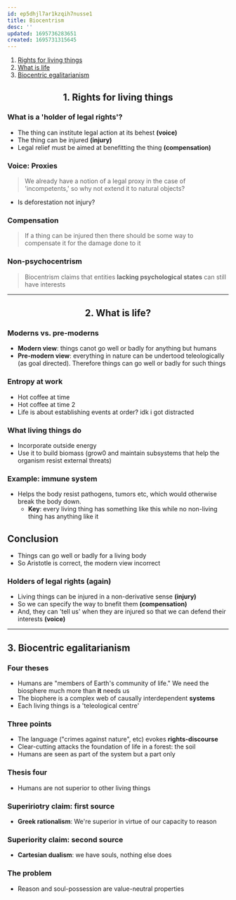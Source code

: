 ```yaml
---
id: ep5dhjl7ar1kzqih7nusse1
title: Biocentrism
desc: ''
updated: 1695736283651
created: 1695731315645
---
```

1.  [Rights for living things](#1-rights-for-living-things)
2.  [What is life](#2-what-is-life)
3.  [Biocentric egalitarianism](#3-biocentric-egalitarianism)

## <center>1.  Rights for living things
### What is a 'holder of legal rights'?
>
- The thing can institute legal action at its behest **(voice)**
- The thing can be injured **(injury)**
- Legal relief must be aimed at benefitting the thing **(compensation)**

### Voice: Proxies
> We already have a notion of a legal proxy in the case of 'incompetents,' so why not extend it to natural objects?
- Is deforestation not injury?

### Compensation
> If a thing can be injured then there should be some way to compensate it for the damage done to it

### Non-psychocentrism
> Biocentrism claims that entities **lacking psychological states** can still have interests

---

## <center>2. What is life?
### Moderns vs. pre-moderns
>
-   **Modern view**: things canot go well or badly for anything but humans
-   **Pre-modern view**: everything in nature can be undertood teleologically (as goal directed). Therefore things can go well or badly for such things

### Entropy at work
>
-   Hot coffee at time 
-   Hot coffee at time 2
-   Life is about establishing events at order? idk i got distracted

### What living things do
>
-   Incorporate outside energy
-   Use it to build biomass (grow0 and maintain subsystems that help the organism resist external threats)

### Example: immune system
>
-   Helps the body resist pathogens, tumors etc,  which would otherwise break the body down.
    -   **Key**: every living thing has something like this while no non-living thing has anything like it



## Conclusion
>
-   Things can go well or badly for a living body
-   So Aristotle is correct, the modern view incorrect

### Holders of legal rights (again)
>
-   Living things can be injured in a non-derivative sense **(injury)**
-   So we can specify the way to bnefit them **(compensation)**
-   And, they can 'tell us' when they are injured so that we can defend their interests **(voice)**

---

## 3. Biocentric egalitarianism 
### Four theses
>
-   Humans are "members of Earth's community of life." We need the biosphere much more than **it** needs us
-   The biophere is a complex web of causally interdependent **systems**
-   Each living things is a 'teleological centre'

### Three points
>
-   The language ("crimes against nature", etc) evokes **rights-discourse**
-   Clear-cutting attacks the foundation of life in a forest: the soil
-   Humans are seen as part of the system but a part only

### Thesis four
>
-   Humans are not superior to other living things

### Supeririotry claim: first source
>
-   **Greek rationalism**: We're superior in virtue of our capacity to reason

### Superiority claim: second source
>
-   **Cartesian dualism**: we have souls, nothing else does

### The problem
>
-   Reason and soul-possession are value-neutral properties